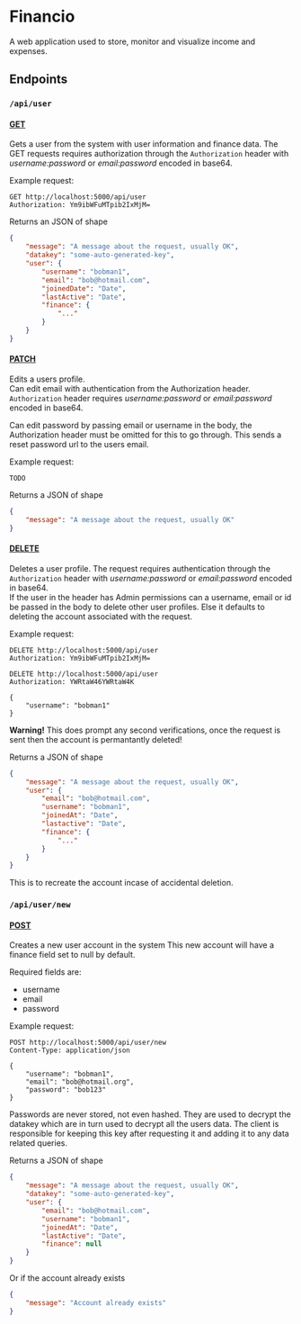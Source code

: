 # Financio
A web application used to store, monitor and visualize income and expenses.


## Endpoints

### `/api/user`

#### <u>__GET__</u>
Gets a user from the system with user information and finance data.  The GET requests requires authorization through the `Authorization` header with *username:password* or *email:password* encoded in base64.


Example request:
```http
GET http://localhost:5000/api/user 
Authorization: Ym9ibWFuMTpib2IxMjM=
```


Returns an JSON of shape 
```json
{
    "message": "A message about the request, usually OK",
    "datakey": "some-auto-generated-key",
    "user": {
        "username": "bobman1",
        "email": "bob@hotmail.com",
        "joinedDate": "Date",
        "lastActive": "Date",
        "finance": {
            "..."
        } 
    }
}
```



#### <u>__PATCH__</u>
Edits a users profile.  
Can edit email with authentication from the Authorization header. 
`Authorization` header requires *username:password* or *email:password* encoded in base64.

Can edit password by passing email or username in the body, 
the Authorization header must be omitted for this to go through.
This sends a reset password url to the users email.


Example request:
```http
TODO
```


Returns a JSON of shape
```json
{
    "message": "A message about the request, usually OK"
}
```



#### <u>__DELETE__</u>
Deletes a user profile.
The request requires authentication through the `Authorization` header 
with *username:password* or *email:password* encoded in base64.  
If the user in the header has Admin permissions can a username, 
email or id be passed in the body to delete other user profiles.
Else it defaults to deleting the account associated with the request.


Example request:
```http
DELETE http://localhost:5000/api/user 
Authorization: Ym9ibWFuMTpib2IxMjM=
```

```http
DELETE http://localhost:5000/api/user 
Authorization: YWRtaW46YWRtaW4K

{
    "username": "bobman1"
}
```

**Warning!**
This does prompt any second verifications, once the request is sent 
then the account is permantantly deleted!


Returns a JSON of shape
```json
{
    "message": "A message about the request, usually OK",
    "user": {
        "email": "bob@hotmail.com",
        "username": "bobman1",
        "joinedAt": "Date",
        "lastactive": "Date",
        "finance": {
            "..."
        }
    }
}
```
This is to recreate the account incase of accidental deletion.



### `/api/user/new`
#### <u>__POST__</u>
Creates a new user account in the system
This new account will have a finance field set to null by default.

Required fields are:
* username
* email
* password


Example request:
```http
POST http://localhost:5000/api/user/new 
Content-Type: application/json

{
    "username": "bobman1", 
    "email": "bob@hotmail.org", 
    "password": "bob123"
}
```


Passwords are never stored, not even hashed.  They are used to decrypt the datakey
which are in turn used to decrypt all the users data.  The client is responsible 
for keeping this key after requesting it and adding it to any data related queries.  


Returns a JSON of shape
```json
{
    "message": "A message about the request, usually OK",
    "datakey": "some-auto-generated-key",
    "user": {
        "email": "bob@hotmail.com",
        "username": "bobman1",
        "joinedAt": "Date",
        "lastActive": "Date",
        "finance": null
    }
}
```
Or if the account already exists
```json
{
    "message": "Account already exists"
}
```

